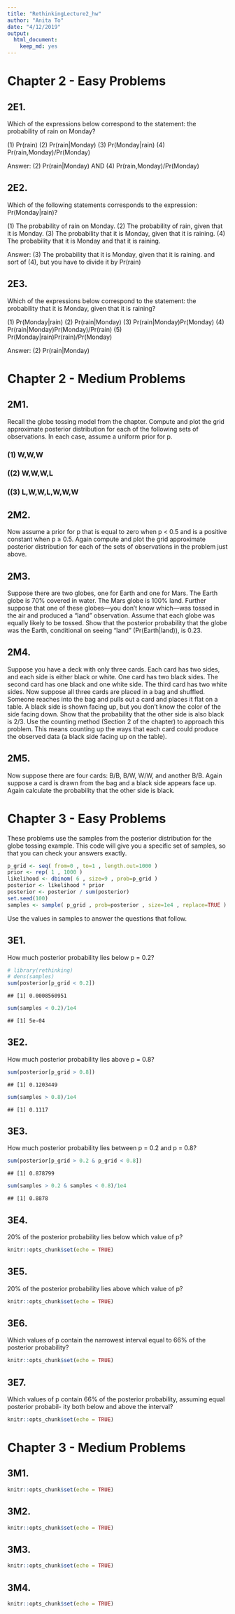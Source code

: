 ```yaml
---
title: "RethinkingLecture2_hw"
author: "Anita To"
date: "4/12/2019"
output: 
  html_document:
    keep_md: yes
---
```


# Chapter 2 - Easy Problems

## 2E1.

Which of the expressions below correspond to the statement: the probability of rain on Monday?

(1) Pr(rain)
(2) Pr(rain|Monday)
(3) Pr(Monday|rain)
(4) Pr(rain,Monday)/Pr(Monday)

Answer: (2) Pr(rain|Monday) AND (4) Pr(rain,Monday)/Pr(Monday)

## 2E2.

Which of the following statements corresponds to the expression: Pr(Monday|rain)?

(1) The probability of rain on Monday.
(2) The probability of rain, given that it is Monday.
(3) The probability that it is Monday, given that it is raining.
(4) The probability that it is Monday and that it is raining.

Answer: (3) The probability that it is Monday, given that it is raining. and sort of (4), but you have to divide it by Pr(rain)

## 2E3.
 
Which of the expressions below correspond to the statement: the probability that it is Monday,
given that it is raining?

(1) Pr(Monday|rain)
(2) Pr(rain|Monday)
(3) Pr(rain|Monday)Pr(Monday)
(4) Pr(rain|Monday)Pr(Monday)/Pr(rain)
(5) Pr(Monday|rain)Pr(rain)/Pr(Monday)

Answer: (2) Pr(rain|Monday)

# Chapter 2 - Medium Problems

## 2M1. 

Recall the globe tossing model from the chapter. Compute and plot the grid approximate posterior distribution for each of the following sets of observations. In each case, assume a uniform prior for p.
### (1) W,W,W


### ((2) W,W,W,L


### ((3) L,W,W,L,W,W,W


## 2M2. 

Now assume a prior for p that is equal to zero when p < 0.5 and is a positive constant when p ≥ 0.5. Again compute and plot the grid approximate posterior distribution for each of the sets of observations in the problem just above.



## 2M3. 

Suppose there are two globes, one for Earth and one for Mars. The Earth globe is 70% covered in water. The Mars globe is 100% land. Further suppose that one of these globes—you don’t know which—was tossed in the air and produced a “land” observation. Assume that each globe was equally likely to be tossed. Show that the posterior probability that the globe was the Earth, conditional on seeing “land” (Pr(Earth|land)), is 0.23.



## 2M4. 

Suppose you have a deck with only three cards. Each card has two sides, and each side is either black or white. One card has two black sides. The second card has one black and one white side. The third card has two white sides. Now suppose all three cards are placed in a bag and shuffled. Someone reaches into the bag and pulls out a card and places it flat on a table. A black side is shown facing up, but you don’t know the color of the side facing down. Show that the probability that the other side is also black is 2/3. Use the counting method (Section 2 of the chapter) to approach this problem. This means counting up the ways that each card could produce the observed data (a black side facing up on the table).



## 2M5. 

Now suppose there are four cards: B/B, B/W, W/W, and another B/B. Again suppose a card is drawn from the bag and a black side appears face up. Again calculate the probability that the other side is black.



# Chapter 3 - Easy Problems

These problems use the samples from the posterior distribution for the globe tossing example. This code will give you a specific set of samples, so that you can check your answers exactly.


```r
p_grid <- seq( from=0 , to=1 , length.out=1000 )
prior <- rep( 1 , 1000 )
likelihood <- dbinom( 6 , size=9 , prob=p_grid )
posterior <- likelihood * prior
posterior <- posterior / sum(posterior)
set.seed(100)
samples <- sample( p_grid , prob=posterior , size=1e4 , replace=TRUE )
```

Use the values in samples to answer the questions that follow.

## 3E1. 
How much posterior probability lies below p = 0.2?

```r
# library(rethinking)
# dens(samples)
sum(posterior[p_grid < 0.2])
```

```
## [1] 0.0008560951
```

```r
sum(samples < 0.2)/1e4
```

```
## [1] 5e-04
```

## 3E2. 
How much posterior probability lies above p = 0.8?

```r
sum(posterior[p_grid > 0.8])
```

```
## [1] 0.1203449
```

```r
sum(samples > 0.8)/1e4
```

```
## [1] 0.1117
```

## 3E3. 
How much posterior probability lies between p = 0.2 and p = 0.8?

```r
sum(posterior[p_grid > 0.2 & p_grid < 0.8])
```

```
## [1] 0.878799
```

```r
sum(samples > 0.2 & samples < 0.8)/1e4
```

```
## [1] 0.8878
```

## 3E4. 
20% of the posterior probability lies below which value of p?

```r
knitr::opts_chunk$set(echo = TRUE)
```

## 3E5. 
20% of the posterior probability lies above which value of p?

```r
knitr::opts_chunk$set(echo = TRUE)
```

## 3E6. 
Which values of p contain the narrowest interval equal to 66% of the posterior probability?

```r
knitr::opts_chunk$set(echo = TRUE)
```

## 3E7. 
Which values of p contain 66% of the posterior probability, assuming equal posterior probabil- ity both below and above the interval?

```r
knitr::opts_chunk$set(echo = TRUE)
```

# Chapter 3 - Medium Problems

## 3M1. 


```r
knitr::opts_chunk$set(echo = TRUE)
```

## 3M2. 


```r
knitr::opts_chunk$set(echo = TRUE)
```

## 3M3. 


```r
knitr::opts_chunk$set(echo = TRUE)
```

## 3M4. 


```r
knitr::opts_chunk$set(echo = TRUE)
```

